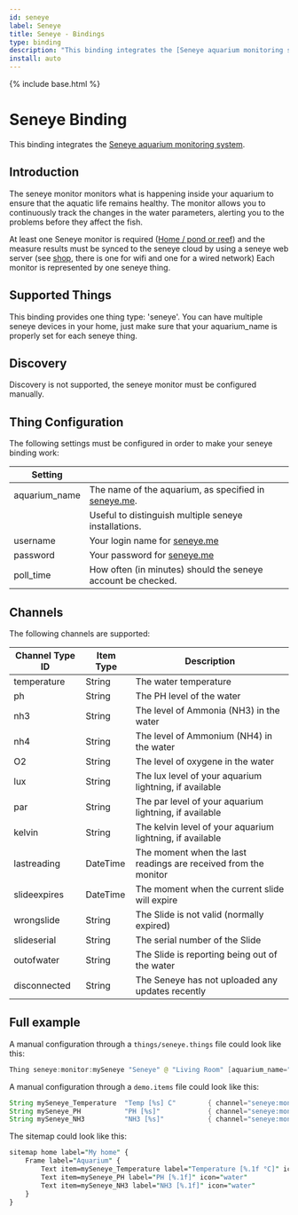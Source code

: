 ```yaml
---
id: seneye
label: Seneye
title: Seneye - Bindings
type: binding
description: "This binding integrates the [Seneye aquarium monitoring system](https://www.seneye.com)."
install: auto
---
```


<!-- Attention authors: Do not edit directly. Please add your changes to the appropriate source repository -->

{% include base.html %}

# Seneye Binding

This binding integrates the [Seneye aquarium monitoring system](https://www.seneye.com).

## Introduction

The seneye monitor monitors what is happening inside your aquarium to ensure that the aquatic life remains healthy.
The monitor allows you to continuously track the changes in the water parameters, alerting you to the problems before they affect the fish.

At least one Seneye monitor is required ([Home / pond or reef](https://www.seneye.com/devices/compare)) and the measure results must be synced to the seneye cloud by using a seneye web server (see [shop](https://www.seneye.com/store), there is one for wifi and one for a wired network)
Each monitor is represented by one seneye thing.

## Supported Things

This binding provides one thing type: 'seneye'.
You can have multiple seneye devices in your home, just make sure that your aquarium_name is properly set for each seneye thing.

## Discovery

Discovery is not supported, the seneye monitor must be configured manually.

## Thing Configuration

The following settings must be configured in order to make your seneye binding work:

| Setting       |                                                                                |
| ------------- | ------------------------------------------------------------------------------ |
| aquarium_name | The name of the aquarium, as specified in [seneye.me](https://www.seneye.me/). |
|               | Useful to distinguish multiple seneye installations.                           |
| username      | Your login name for [seneye.me](https://www.seneye.me/)                        |
| password      | Your password for [seneye.me](https://www.seneye.me/)                          |
| poll_time     | How often (in minutes) should the seneye account be checked.                   |

## Channels

The following channels are supported:

| Channel Type ID | Item Type | Description                                                     |
| --------------- | --------- | --------------------------------------------------------------- |
| temperature     | String    | The water temperature                                           |
| ph              | String    | The PH level of the water                                       |
| nh3             | String    | The level of Ammonia (NH3) in the water                         |
| nh4             | String    | The level of Ammonium (NH4) in the water                        |
| O2              | String    | The level of oxygene in the water                               |
| lux             | String    | The lux level of your aquarium lightning, if available          |
| par             | String    | The par level of your aquarium lightning, if available          |
| kelvin          | String    | The kelvin level of your aquarium lightning, if available       |
| lastreading     | DateTime  | The moment when the last readings are received from the monitor |
| slideexpires    | DateTime  | The moment when the current slide will expire                   |
| wrongslide      | String    | The Slide is not valid (normally expired)                       |
| slideserial     | String    | The serial number of the Slide                                  |
| outofwater      | String    | The Slide is reporting being out of the water                   |
| disconnected    | String    | The Seneye has not uploaded any updates recently                |

## Full example

A manual configuration through a `things/seneye.things` file could look like this:

```java
Thing seneye:monitor:mySeneye "Seneye" @ "Living Room" [aquarium_name="MyAquarium", username="mail@example.com", password="xxx", poll_time=5]
```

A manual configuration through a `demo.items` file could look like this:

```java
String mySeneye_Temperature  "Temp [%s] C"        { channel="seneye:monitor:mySeneye:temperature" }
String mySeneye_PH           "PH [%s]"            { channel="seneye:monitor:mySeneye:ph" }
String mySeneye_NH3          "NH3 [%s]"           { channel="seneye:monitor:mySeneye:nh3" }
```

The sitemap could look like this:

```perl
sitemap home label="My home" {
    Frame label="Aquarium" {
        Text item=mySeneye_Temperature label="Temperature [%.1f °C]" icon="temperature"
        Text item=mySeneye_PH label="PH [%.1f]" icon="water"
        Text item=mySeneye_NH3 label="NH3 [%.1f]" icon="water"
    }
}
```
